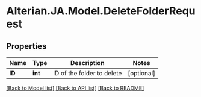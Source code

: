 # Alterian.JA.Model.DeleteFolderRequest

## Properties

Name | Type | Description | Notes
------------ | ------------- | ------------- | -------------
**ID** | **int** | ID of the folder to delete | [optional] 

[[Back to Model list]](../README.md#documentation-for-models) [[Back to API list]](../README.md#documentation-for-api-endpoints) [[Back to README]](../README.md)

